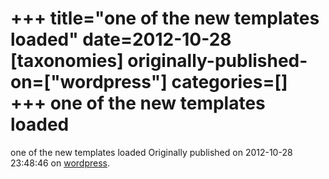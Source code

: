 +++
title="one of the new templates loaded"
date=2012-10-28
[taxonomies]
originally-published-on=["wordpress"]
categories=[]
+++
one of the new templates loaded
===============================

one of the new templates loaded
Originally published on 2012-10-28 23:48:46 on [wordpress](https://skyfromme.wordpress.com/2012/10/29/libreoffice-quantal-features-unity-integration-packagekit-and-templates/templateloaded/).
